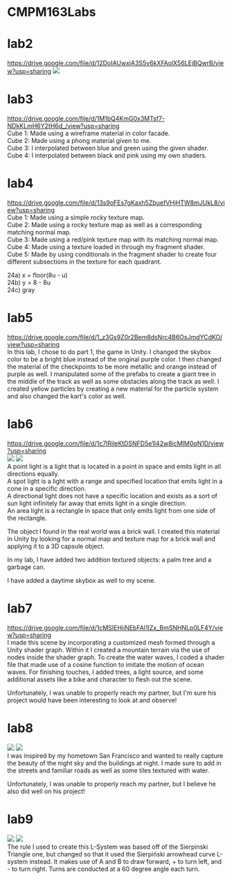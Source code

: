 # CMPM163Labs
# lab2
https://drive.google.com/file/d/12DoIAUwxjA3S5v6kXFAolX56LEjBQwrB/view?usp=sharing
![](lab2/lab2_scene.png)

# lab3
https://drive.google.com/file/d/1M1bQ4KmG0x3MTsf7-NDkKLmH6Y2tH6d_/view?usp=sharing  
Cube 1: Made using a wireframe material in color facade.  
Cube 2: Made using a phong material given to me.  
Cube 3: I interpolated between blue and green using the given shader.  
Cube 4: I interpolated between black and pink using my own shaders.

# lab4  
https://drive.google.com/file/d/13s9oFEs7gKaxh5ZbuefVHjHTW8mJUkL8/view?usp=sharing  
Cube 1: Made using a simple rocky texture map.  
Cube 2: Made using a rocky texture map as well as a corresponding matching normal map.  
Cube 3: Made using a red/pink texture map with its matching normal map.  
Cube 4: Made using a texture loaded in through my fragment shader.  
Cube 5: Made by using conditionals in the fragment shader to create four different subsections in the texture for each quadrant.  
  
24a) x = floor(8u - u)  
24b) y = 8 - 8u  
24c) gray  

# lab5  
https://drive.google.com/file/d/1_z3Gs9Z0r2Bem8dsNrc4B6OsJmdYCdKO/view?usp=sharing  
In this lab, I chose to do part 1, the game in Unity. I changed the skybox color to be a bright blue instead of the original purple   color. I then changed the material of the checkpoints to be more metallic and orange instead of purple as well. I manipulated some of   the prefabs to create a giant tree in the middle of the track as well as some obstacles along the track as well. I created yellow   particles by creating a new material for the particle system and also changed the kart's color as well.

# lab6
https://drive.google.com/file/d/1c7lRileKtDSNFD5e1I42w8icMIM0qN1D/view?usp=sharing  
![](lab6/bricks.jpg) ![](lab6/brickcapsule.png)  
A point light is a light that is located in a point in space and emits light in all directions equally.  
A spot light is a light with a range and specified location that emits light in a cone in a specific direction.  
A directional light does not have a specific location and exists as a sort of sun light infinitely far away that emits light in a single direction.  
An area light is a rectangle in space that only emits light from one side of the rectangle.  
  
The object I found in the real world was a brick wall. I created this material in Unity by looking for a normal map and texture map for a brick wall and applying it to a 3D capsule object.  

In my lab, I have added two addition textured objects: a palm tree and a garbage can.  

I have added a daytime skybox as well to my scene.

# lab7
https://drive.google.com/file/d/1cMSIEHiiNEbFAl1IZx_BmSNHNLp0LF4Y/view?usp=sharing  
I made this scene by incorporating a customized mesh formed through a Unity shader graph. Within it I created a mountain terrain via the use of nodes inside the shader graph. To create the water waves, I coded a shader file that made use of a cosine function to imitate the motion of ocean waves. For finishing touches, I added trees, a light source, and some additional assets like a bike and character to flesh out the scene.  

Unfortunately, I was unable to properly reach my partner, but I'm sure his project would have been interesting to look at and observe!

# lab8
![](lab8/city.png) ![](lab8/sf.webp)  
I was inspired by my hometown San Francisco and wanted to really capture the beauty of the night sky and the buildings at night. I made sure to add in the streets and familiar roads as well as some tiles textured with water.  
  
Unfortunately, I was unable to properly reach my partner, but I believe he also did well on his project!  

# lab9
![](lab9/L-System-Tutorial.png) ![](lab9/L-System-Sierpinski.png)  
The rule I used to create this L-System was based off of the Sierpinski Triangle one, but changed so that it used the Sierpiński arrowhead curve L-system instead. It makes use of A and B to draw forward, + to turn left, and - to turn right. Turns are conducted at a 60 degree angle each turn.  
